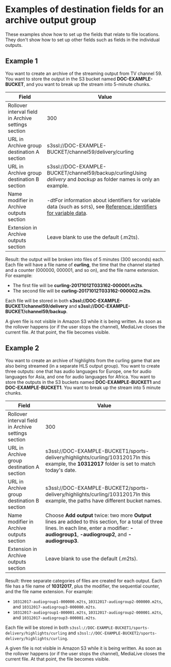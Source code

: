 # Examples of destination fields for an archive output group<a name="archive-examples"></a>

These examples show how to set up the fields that relate to file locations\. They don't show how to set up other fields such as fields in the individual outputs\.

## Example 1<a name="archive-example-1"></a>

You want to create an archive of the streaming output from TV channel 59\. You want to store the output in the S3 bucket named **DOC\-EXAMPLE\-BUCKET**, and you want to break up the stream into 5\-minute chunks\.


| Field | Value | 
| --- | --- | 
| Rollover interval field in Archive settings section | 300 | 
| URL in Archive group destination A section | s3ssl://DOC\-EXAMPLE\-BUCKET/channel59/delivery/curling | 
| URL in Archive group destination B section | s3ssl://DOC\-EXAMPLE\-BUCKET/channel59/backup/curlingUsing *delivery* and *backup* as folder names is only an example\. | 
| Name modifier in Archive outputs section | \-$dt$For information about identifiers for variable data \(such as `$dt$`\), see [Reference: identifiers for variable data](variable-data-identifiers.md)\. | 
| Extension in Archive outputs section | Leave blank to use the default \(\.m2ts\)\. | 

Result: the output will be broken into files of 5 minutes \(300 seconds\) each\. Each file will have a file name of **curling**, the time that the channel started and a counter \(000000, 000001, and so on\), and the file name extension\. For example:
+ The first file will be **curling\-20171012T033162\-000001\.m2ts**\.
+ The second file will be **curling\-20171012T033162\-000002\.m2ts**\.

Each file will be stored in both **s3ssl://DOC\-EXAMPLE\-BUCKET/channel59/delivery** and **s3ssl://DOC\-EXAMPLE\-BUCKET/channel59/backup**\. 

A given file is not visible in Amazon S3 while it is being written\. As soon as the rollover happens \(or if the user stops the channel\), MediaLive closes the current file\. At that point, the file becomes visible\.

## Example 2<a name="archive-example-3"></a>

You want to create an archive of highlights from the curling game that are also being streamed \(in a separate HLS output group\)\. You want to create three outputs: one that has audio languages for Europe, one for audio languages for Asia, and one for audio languages for Africa\. You want to store the outputs in the S3 buckets named **DOC\-EXAMPLE\-BUCKET1** and **DOC\-EXAMPLE\-BUCKET1**\. You want to break up the stream into 5 minute chunks\. 


| Field | Value | 
| --- | --- | 
| Rollover interval field in Archive settings section | 300 | 
| URL in Archive group destination A section | s3ssl://DOC\-EXAMPLE\-BUCKET1/sports\-delivery/highlights/curling/10312017In this example, the **10312017** folder is set to match today's date\. | 
| URL in Archive group destination B section | s3ssl://DOC\-EXAMPLE\-BUCKET2/sports\-delivery/highlights/curling/10312017In this example, the paths have different bucket names\. | 
| Name modifier in Archive outputs section |  Choose **Add output** twice: two more **Output** lines are added to this section, for a total of three lines\. In each line, enter a modifier: **\-audiogroup1**, **\-audiogroup2**, and **\-audiogroup3**\.  | 
| Extension in Archive outputs section | Leave blank to use the default \(\.m2ts\)\. | 

Result: three separate categories of files are created for each output\. Each file has a file name of **10312017**, plus the modifier, the sequential counter, and the file name extension\. For example:
+ `10312017-audiogroup1-000000.m2ts`, `10312017-audiogroup2-000000.m2ts`, and `10312017-audiogroup3-000000.m2ts`\. 
+ `10312017-audiogroup1-000001.m2ts`, `10312017-audiogroup2-000001.m2ts`, and `10312017-audiogroup3-000001.m2ts`\. 

Each file will be stored in both `s3ssl://DOC-EXAMPLE-BUCKET1/sports-delivery/highlights/curling` and `s3ssl://DOC-EXAMPLE-BUCKET2/sports-delivery/highlights/curling`\.

A given file is not visible in Amazon S3 while it is being written\. As soon as the rollover happens \(or if the user stops the channel\), MediaLive closes the current file\. At that point, the file becomes visible\.